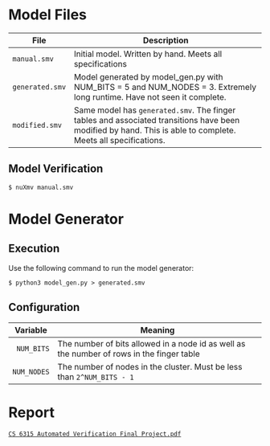 # Model Files

| File       | Description     |
|------------|-----------------|
| `manual.smv` | Initial model. Written by hand. Meets all specifications |
| `generated.smv` | Model generated by model_gen.py with NUM_BITS = 5 and NUM_NODES = 3. Extremely long runtime. Have not seen it complete. |
| `modified.smv` | Same model has `generated.smv`. The finger tables and associated transitions have been modified by hand. This is able to complete. Meets all specifications. |

## Model Verification

```commandline
$ nuXmv manual.smv
```

# Model Generator

## Execution
Use the following command to run the model generator:
```commandline
$ python3 model_gen.py > generated.smv
```

## Configuration

| Variable | Meaning |
|----------|---------|
|` NUM_BITS` | The number of bits allowed in a node id as well as the number of rows in the finger table |
| `NUM_NODES` | The number of nodes in the cluster. Must be less than `2^NUM_BITS - 1` |

# Report

[`CS 6315 Automated Verification Final Project.pdf`](https://github.com/kstudzin/CS6315/files/9543657/CS.6315.Automated.Verification.Final.Project.pdf)
